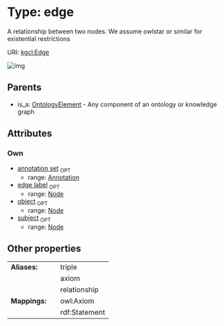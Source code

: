 
# Type: edge


A relationship between two nodes. We assume owlstar or similar for existential restrictions

URI: [kgcl:Edge](http://w3id.org/kgclEdge)


![img](http://yuml.me/diagram/nofunky;dir:TB/class/[OntologyElement],[Node],[Annotation]<annotation%20set%200..1-++[Edge],[Node]<object%200..1-%20[Edge],[Node]<edge%20label%200..1-%20[Edge],[Node]<subject%200..1-%20[Edge],[OntologyElement]^-[Edge],[Annotation])

## Parents

 *  is_a: [OntologyElement](OntologyElement.md) - Any component of an ontology or knowledge graph

## Attributes


### Own

 * [annotation set](annotation_set.md)  <sub>OPT</sub>
    * range: [Annotation](Annotation.md)
 * [edge label](edge_label.md)  <sub>OPT</sub>
    * range: [Node](Node.md)
 * [object](object.md)  <sub>OPT</sub>
    * range: [Node](Node.md)
 * [subject](subject.md)  <sub>OPT</sub>
    * range: [Node](Node.md)

## Other properties

|  |  |  |
| --- | --- | --- |
| **Aliases:** | | triple |
|  | | axiom |
|  | | relationship |
| **Mappings:** | | owl:Axiom |
|  | | rdf:Statement |


